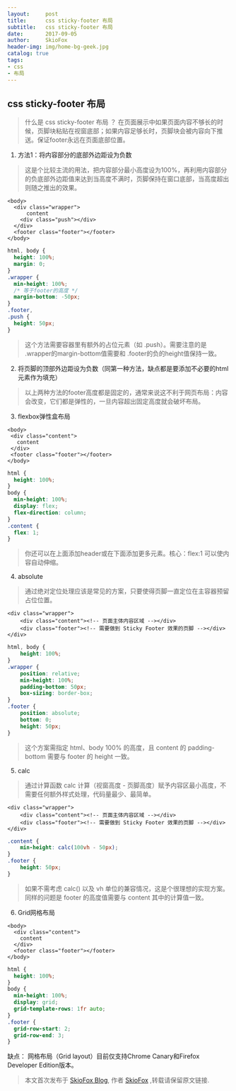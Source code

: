 ```yaml
---
layout:     post
title:      css sticky-footer 布局
subtitle:   css sticky-footer 布局
date:       2017-09-05
author:     SkioFox
header-img: img/home-bg-geek.jpg
catalog: true
tags:
- css
- 布局
---
```

## css sticky-footer 布局

> 什么是 css sticky-footer 布局 ？
> 在页面展示中如果页面内容不够长的时候，页脚块粘贴在视窗底部；如果内容足够长时，页脚块会被内容向下推送。保证footer永远在页面底部位置。

1. 方法1：将内容部分的底部外边距设为负数
> 这是个比较主流的用法，把内容部分最小高度设为100%，再利用内容部分的负底部外边距值来达到当高度不满时，页脚保持在窗口底部，当高度超出则随之推出的效果。

```
<body>
  <div class="wrapper">
      content
    <div class="push"></div>
  </div>
  <footer class="footer"></footer>
</body>
```

```css
html, body {
  height: 100%;
  margin: 0;
}
.wrapper {
  min-height: 100%;
  /* 等于footer的高度 */
  margin-bottom: -50px;
}
.footer,
.push {
  height: 50px;
}
```
> 这个方法需要容器里有额外的占位元素（如 .push）。需要注意的是 .wrapper的margin-bottom值需要和 .footer的负的height值保持一致。
2. 将页脚的顶部外边距设为负数（同第一种方法，缺点都是要添加不必要的html元素作为填充）
> 以上两种方法的footer高度都是固定的，通常来说这不利于网页布局：内容会改变，它们都是弹性的，一旦内容超出固定高度就会破坏布局。
3. flexbox弹性盒布局

 ```
 <body>
  <div class="content">
    content
  </div>
  <footer class="footer"></footer>
</body>
```

```css
html {
  height: 100%;
}
body {
  min-height: 100%;
  display: flex;
  flex-direction: column;
}
.content {
  flex: 1;
}
```
> 你还可以在上面添加header或在下面添加更多元素。核心：flex:1 可以使内容自动伸缩。
4. absolute
> 通过绝对定位处理应该是常见的方案，只要使得页脚一直定位在主容器预留占位位置。

```
<div class="wrapper">
    <div class="content"><!-- 页面主体内容区域 --></div>
    <div class="footer"><!-- 需要做到 Sticky Footer 效果的页脚 --></div>
</div>
```

```css
html, body {
    height: 100%;
}
.wrapper {
    position: relative;
    min-height: 100%;
    padding-bottom: 50px;
    box-sizing: border-box;
}
.footer {
    position: absolute;
    bottom: 0;
    height: 50px;
}
```
> 这个方案需指定 html、body 100% 的高度，且 content 的 padding-bottom 需要与 footer 的 height 一致。
5. calc
> 通过计算函数 calc 计算（视窗高度 - 页脚高度）赋予内容区最小高度，不需要任何额外样式处理，代码量最少、最简单。

```
<div class="wrapper">
    <div class="content"><!-- 页面主体内容区域 --></div>
    <div class="footer"><!-- 需要做到 Sticky Footer 效果的页脚 --></div>
</div>
```

```css
.content {
    min-height: calc(100vh - 50px);
}
.footer {
    height: 50px;
}
```
> 如果不需考虑 calc() 以及 vh 单位的兼容情况，这是个很理想的实现方案。同样的问题是 footer 的高度值需要与 content 其中的计算值一致。
6. Grid网格布局

```
<body>
  <div class="content">
    content
  </div>
  <footer class="footer"></footer>
</body>
```
```css
html {
  height: 100%;
}
body {
  min-height: 100%;
  display: grid;
  grid-template-rows: 1fr auto;
}
.footer {
  grid-row-start: 2;
  grid-row-end: 3;
}
```
缺点： 网格布局（Grid layout）目前仅支持Chrome Canary和Firefox Developer Edition版本。
> 本文首次发布于 [SkioFox Blog](http://blog.skiofox.top), 作者 [SkioFox](https://github.com/LoverFancy/) ,转载请保留原文链接.